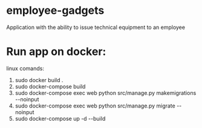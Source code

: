 # employee-gadgets
Application with the ability to issue technical equipment to an employee
# Run app on docker:
linux comands:
1. sudo docker build .
2. sudo docker-compose build
3. sudo docker-compose exec web python src/manage.py makemigrations --noinput
4. sudo docker-compose exec web python src/manage.py migrate --noinput
5. sudo docker-compose up -d --build

